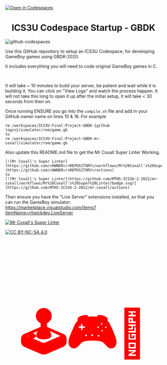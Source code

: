 [![Open in Codespaces](https://classroom.github.com/assets/launch-codespace-7f7980b617ed060a017424585567c406b6ee15c891e84e1186181d67ecf80aa0.svg)](https://classroom.github.com/open-in-codespaces?assignment_repo_id=13262025)
<h1 align="center"> ICS3U Codespace Startup - GBDK </h1>
<img src="https://github.com/Mr-Coxall/ICS3U-Codespace-Startup-GBDK/raw/main/images/GBDK.png" alt="github-codespaces" class="center">

Use this GitHub repository to setup an ICS3U Codespace, for developing GameBoy games using GBDK-2020.

It includes everything you will need to code original GameBoy games in C.

<br>

It will take ~ 10 minutes to build your server, be patient and wait while it is building it. You can click on "View Logs" and watch the process happen. It will not take this long to open it up after the initial setup, it will take < 30 seconds from then on.

Once running ENSURE you go into the ```compile.sh``` file and add in your GitHub owner name on lines 10 & 16. For example
```
rm /workspaces/ICS3U-Final-Project-GBDK-{github login}/simulator/rom/game.gb
to
rm /workspaces/ICS3U-Final-Project-GBDK-mr-coxall/simulator/rom/game.gb
```

Also update this README.md file to get the Mr Coxall Super Linter Working.
```
[![Mr Coxall's Super Linter](https://github.com/<OWNER>/<REPOSITORY>/workflows/Mr%20Coxall's%20Super%20Linter/badge.svg)](https://github.com/<OWNER>/<REPOSITORY>/actions)
to
[![Mr Coxall's Super Linter](https://github.com/MTHS-ICS3U-2-2022/mr-coxall/workflows/Mr%20Coxall's%20Super%20Linter/badge.svg)](https://github.com/MTHS-ICS3U-2-2022/mr-coxall/actions)
```

Then ensure you have the "Live Server" extensions installed, so that you can run the GameBoy simulator: https://marketplace.visualstudio.com/items?itemName=ritwickdey.LiveServer

[![Mr Coxall's Super Linter](https://github.com/<OWNER>/<REPOSITORY>/workflows/Mr%20Coxall's%20Super%20Linter/badge.svg)](https://github.com/<OWNER>/<REPOSITORY>/actions)

[![CC BY-NC-SA 4.0](https://img.shields.io/badge/License-CC%20BY--NC--SA%204.0-blue.svg)](./LICENSE)

<h1 style="color:red;font-size:150px;text-align:center;"> 🕹️🎮🥷 </h1>
